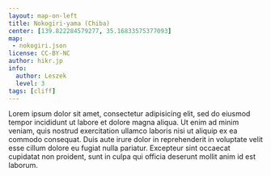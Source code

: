 ```yaml
---
layout: map-on-left
title: Nokogiri-yama (Chiba)
center: [139.822284579277, 35.16833575377093]
map: 
 - nokogiri.json
license: CC-BY-NC
author: hikr.jp
info:
  author: Leszek
  level: 3
tags: [cliff]
---
```


Lorem ipsum dolor sit amet, consectetur adipisicing elit, sed do eiusmod
tempor incididunt ut labore et dolore magna aliqua. Ut enim ad minim veniam,
quis nostrud exercitation ullamco laboris nisi ut aliquip ex ea commodo
consequat. Duis aute irure dolor in reprehenderit in voluptate velit esse
cillum dolore eu fugiat nulla pariatur. Excepteur sint occaecat cupidatat non
proident, sunt in culpa qui officia deserunt mollit anim id est laborum.